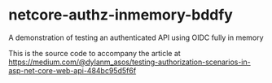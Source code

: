 # netcore-authz-inmemory-bddfy
A demonstration of testing an authenticated API using OIDC fully in memory

This is the source code to accompany the article at https://medium.com/@dylanm_asos/testing-authorization-scenarios-in-asp-net-core-web-api-484bc95d5f6f
